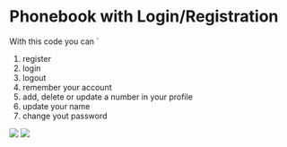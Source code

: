 # Phonebook with Login/Registration

With this code you can `
1. register
2. login
3. logout
4. remember your account
5. add, delete or update a number in your profile
6. update your name 
7. change yout password

<img src="https://imgur.com/7tiRprq" >
<img src="https://imgur.com/7HAtalJ" >